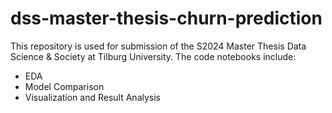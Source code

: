 # dss-master-thesis-churn-prediction

This repository is used for submission of the S2024 Master Thesis Data Science & Society at Tilburg University. The code notebooks include:
- EDA
- Model Comparison
- Visualization and Result Analysis

